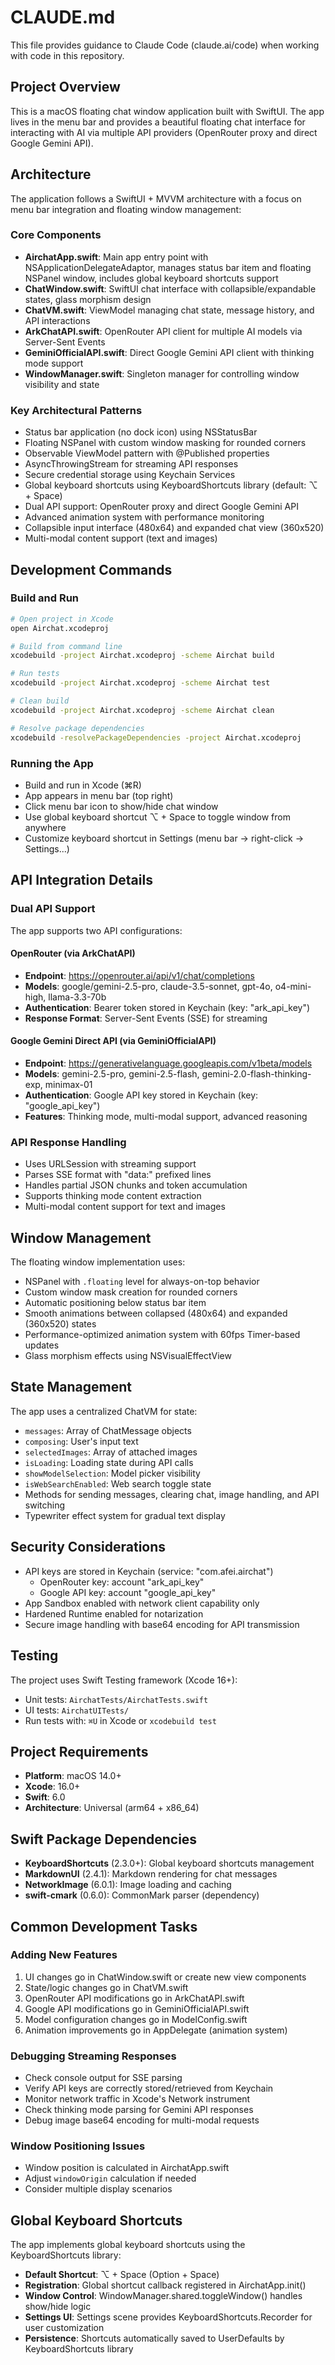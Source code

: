 # CLAUDE.md

This file provides guidance to Claude Code (claude.ai/code) when working with code in this repository.

## Project Overview

This is a macOS floating chat window application built with SwiftUI. The app lives in the menu bar and provides a beautiful floating chat interface for interacting with AI via multiple API providers (OpenRouter proxy and direct Google Gemini API).

## Architecture

The application follows a SwiftUI + MVVM architecture with a focus on menu bar integration and floating window management:

### Core Components
- **AirchatApp.swift**: Main app entry point with NSApplicationDelegateAdaptor, manages status bar item and floating NSPanel window, includes global keyboard shortcuts support
- **ChatWindow.swift**: SwiftUI chat interface with collapsible/expandable states, glass morphism design
- **ChatVM.swift**: ViewModel managing chat state, message history, and API interactions
- **ArkChatAPI.swift**: OpenRouter API client for multiple AI models via Server-Sent Events
- **GeminiOfficialAPI.swift**: Direct Google Gemini API client with thinking mode support
- **WindowManager.swift**: Singleton manager for controlling window visibility and state

### Key Architectural Patterns
- Status bar application (no dock icon) using NSStatusBar
- Floating NSPanel with custom window masking for rounded corners
- Observable ViewModel pattern with @Published properties
- AsyncThrowingStream for streaming API responses
- Secure credential storage using Keychain Services
- Global keyboard shortcuts using KeyboardShortcuts library (default: ⌥ + Space)
- Dual API support: OpenRouter proxy and direct Google Gemini API
- Advanced animation system with performance monitoring
- Collapsible input interface (480x64) and expanded chat view (360x520)
- Multi-modal content support (text and images)

## Development Commands

### Build and Run
```bash
# Open project in Xcode
open Airchat.xcodeproj

# Build from command line
xcodebuild -project Airchat.xcodeproj -scheme Airchat build

# Run tests
xcodebuild -project Airchat.xcodeproj -scheme Airchat test

# Clean build
xcodebuild -project Airchat.xcodeproj -scheme Airchat clean

# Resolve package dependencies
xcodebuild -resolvePackageDependencies -project Airchat.xcodeproj
```

### Running the App
- Build and run in Xcode (⌘R)
- App appears in menu bar (top right)
- Click menu bar icon to show/hide chat window
- Use global keyboard shortcut ⌥ + Space to toggle window from anywhere
- Customize keyboard shortcut in Settings (menu bar → right-click → Settings...)

## API Integration Details

### Dual API Support
The app supports two API configurations:

#### OpenRouter (via ArkChatAPI)
- **Endpoint**: https://openrouter.ai/api/v1/chat/completions
- **Models**: google/gemini-2.5-pro, claude-3.5-sonnet, gpt-4o, o4-mini-high, llama-3.3-70b
- **Authentication**: Bearer token stored in Keychain (key: "ark_api_key")
- **Response Format**: Server-Sent Events (SSE) for streaming

#### Google Gemini Direct API (via GeminiOfficialAPI)
- **Endpoint**: https://generativelanguage.googleapis.com/v1beta/models
- **Models**: gemini-2.5-pro, gemini-2.5-flash, gemini-2.0-flash-thinking-exp, minimax-01
- **Authentication**: Google API key stored in Keychain (key: "google_api_key")
- **Features**: Thinking mode, multi-modal support, advanced reasoning

### API Response Handling
- Uses URLSession with streaming support
- Parses SSE format with "data:" prefixed lines
- Handles partial JSON chunks and token accumulation
- Supports thinking mode content extraction
- Multi-modal content support for text and images

## Window Management

The floating window implementation uses:
- NSPanel with `.floating` level for always-on-top behavior
- Custom window mask creation for rounded corners
- Automatic positioning below status bar item
- Smooth animations between collapsed (480x64) and expanded (360x520) states
- Performance-optimized animation system with 60fps Timer-based updates
- Glass morphism effects using NSVisualEffectView

## State Management

The app uses a centralized ChatVM for state:
- `messages`: Array of ChatMessage objects
- `composing`: User's input text
- `selectedImages`: Array of attached images
- `isLoading`: Loading state during API calls
- `showModelSelection`: Model picker visibility
- `isWebSearchEnabled`: Web search toggle state
- Methods for sending messages, clearing chat, image handling, and API switching
- Typewriter effect system for gradual text display

## Security Considerations

- API keys are stored in Keychain (service: "com.afei.airchat")
  - OpenRouter key: account "ark_api_key"
  - Google API key: account "google_api_key"
- App Sandbox enabled with network client capability only
- Hardened Runtime enabled for notarization
- Secure image handling with base64 encoding for API transmission

## Testing

The project uses Swift Testing framework (Xcode 16+):
- Unit tests: `AirchatTests/AirchatTests.swift`
- UI tests: `AirchatUITests/`
- Run tests with: `⌘U` in Xcode or `xcodebuild test`

## Project Requirements

- **Platform**: macOS 14.0+
- **Xcode**: 16.0+
- **Swift**: 6.0
- **Architecture**: Universal (arm64 + x86_64)

## Swift Package Dependencies

- **KeyboardShortcuts** (2.3.0+): Global keyboard shortcuts management
- **MarkdownUI** (2.4.1): Markdown rendering for chat messages
- **NetworkImage** (6.0.1): Image loading and caching
- **swift-cmark** (0.6.0): CommonMark parser (dependency)

## Common Development Tasks

### Adding New Features
1. UI changes go in ChatWindow.swift or create new view components
2. State/logic changes go in ChatVM.swift
3. OpenRouter API modifications go in ArkChatAPI.swift
4. Google API modifications go in GeminiOfficialAPI.swift
5. Model configuration changes go in ModelConfig.swift
6. Animation improvements go in AppDelegate (animation system)

### Debugging Streaming Responses
- Check console output for SSE parsing
- Verify API keys are correctly stored/retrieved from Keychain
- Monitor network traffic in Xcode's Network instrument
- Check thinking mode parsing for Gemini API responses
- Debug image base64 encoding for multi-modal requests

### Window Positioning Issues
- Window position is calculated in AirchatApp.swift
- Adjust `windowOrigin` calculation if needed
- Consider multiple display scenarios

## Global Keyboard Shortcuts

The app implements global keyboard shortcuts using the KeyboardShortcuts library:
- **Default Shortcut**: ⌥ + Space (Option + Space)
- **Registration**: Global shortcut callback registered in AirchatApp.init()
- **Window Control**: WindowManager.shared.toggleWindow() handles show/hide logic
- **Settings UI**: Settings scene provides KeyboardShortcuts.Recorder for user customization
- **Persistence**: Shortcuts automatically saved to UserDefaults by KeyboardShortcuts library